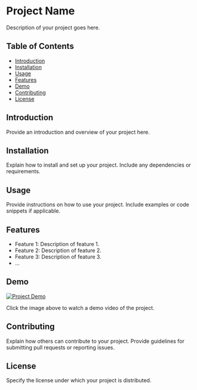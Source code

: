 # Project Name

Description of your project goes here.

## Table of Contents
- [Introduction](#introduction)
- [Installation](#installation)
- [Usage](#usage)
- [Features](#features)
- [Demo](#demo)
- [Contributing](#contributing)
- [License](#license)

## Introduction
Provide an introduction and overview of your project here.

## Installation
Explain how to install and set up your project. Include any dependencies or requirements.

## Usage
Provide instructions on how to use your project. Include examples or code snippets if applicable.

## Features
- Feature 1: Description of feature 1.
- Feature 2: Description of feature 2.
- Feature 3: Description of feature 3.
- ...

## Demo
[![Project Demo](https://img.youtube.com/vi/LvItYcE6Gzw/0.jpg)](https://youtu.be/LvItYcE6Gzw)

Click the image above to watch a demo video of the project.

## Contributing
Explain how others can contribute to your project. Provide guidelines for submitting pull requests or reporting issues.

## License
Specify the license under which your project is distributed.

